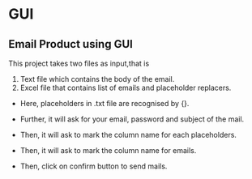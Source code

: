 # GUI
## Email Product using GUI
This project takes two files as input,that is
1. Text file which contains the body of the email.
1. Excel file that contains list of emails and placeholder replacers.

* Here, placeholders in .txt file are recognised by {}.

* Further, it will ask for your email, password and subject of the mail.

* Then, it will ask to mark the column name for each placeholders.

* Then, it will ask to mark the column name for emails.

* Then, click on confirm button to send mails.
